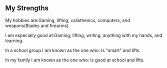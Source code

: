 ## My Strengths
<p>My hobbies are:Gaming, lifting, calisthenics, computers, and weapons(Blades and firearms).</p>
<p>I am especially good at:Gaming, lifting, writing, anything with my hands, and learning.</p>
<p>In a school group I am known as the one who: Is "smart" and lifts.</p> 
<p>In my family I am known as the one who: Is good at school and lifts.</p>

